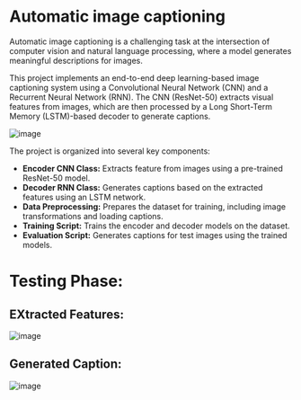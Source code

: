 # **Automatic image captioning**
Automatic image captioning is a challenging task at the intersection of computer vision and natural language processing, where a model generates meaningful descriptions for images. 

This project implements an end-to-end deep learning-based image captioning system using a Convolutional Neural Network (CNN) and a Recurrent Neural Network (RNN). The CNN (ResNet-50) extracts visual features from images, which are then processed by a Long Short-Term Memory (LSTM)-based decoder to generate captions.  

![image](https://github.com/user-attachments/assets/0445a20b-3858-4519-95f9-eb8ee098b8c4)

The project is organized into several key components: 
- **Encoder CNN Class:** Extracts feature from images using a pre-trained ResNet-50 model.
- **Decoder RNN Class:** Generates captions based on the extracted features using an LSTM network. 
- **Data Preprocessing:** Prepares the dataset for training, including image transformations and loading captions.
- **Training Script:** Trains the encoder and decoder models on the dataset.
- **Evaluation Script:** Generates captions for test images using the trained models.
 # **Testing Phase:**
 ## **EXtracted Features:** 
 ![image](https://github.com/user-attachments/assets/d8607208-3c28-436e-b4f5-89d4c33e1578)
 ## **Generated Caption:**
 ![image](https://github.com/user-attachments/assets/7799b21d-a24d-4c51-930d-a641f3557e8f)


 


